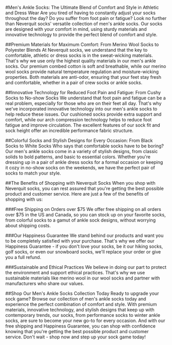 #Men's Ankle Socks: The Ultimate Blend of Comfort and Style in Athletic and Dress Wear
Are you tired of having to constantly adjust your socks throughout the day? Do you suffer from foot pain or fatigue? Look no further than Neverquit socks' versatile collection of men's ankle socks. Our socks are designed with your comfort in mind, using sturdy materials and innovative technology to provide the perfect blend of comfort and style.

##Premium Materials for Maximum Comfort: From Merino Wool Socks to Polyester Blends
At Neverquit socks, we understand that the key to comfortable, athletic or dress socks is in the sweat-wicking materials. That's why we use only the highest quality materials in our men's ankle socks. Our premium combed cotton is soft and breathable, while our merino wool socks provide natural temperature regulation and moisture-wicking properties. Both materials are anti-odor, ensuring that your feet stay fresh and comfortable, whether in a pair of crew socks or ankle socks.

##Innovative Technology for Reduced Foot Pain and Fatigue: From Cushy Socks to No-show Socks
We understand that foot pain and fatigue can be a real problem, especially for those who are on their feet all day. That's why we've incorporated innovative technology into our men's ankle socks to help reduce these issues. Our cushioned socks provide extra support and comfort, while our arch compression technology helps to reduce foot fatigue and improve circulation. The excellent features of our sock fit and sock height offer an incredible performance fabric structure.

##Colorful Socks and Stylish Designs for Every Occasion: From Black Socks to White Socks
Who says that comfortable socks have to be boring? Our men's ankle socks come in a variety of stylish designs, from classic solids to bold patterns, and basic to essential colors. Whether you're dressing up in a pair of ankle dress socks for a formal occasion or keeping it cozy in no-show socks on the weekends, we have the perfect pair of socks to match your style.

##The Benefits of Shopping with Neverquit Socks
When you shop with Neverquit socks, you can rest assured that you're getting the best possible product and customer service. Here are just a few of the benefits of shopping with us:

###Free Shipping on Orders over $75
We offer free shipping on all orders over $75 in the US and Canada, so you can stock up on your favorite socks, from colorful socks to a gamut of ankle sock designs, without worrying about shipping costs.

###Our Happiness Guarantee
We stand behind our products and want you to be completely satisfied with your purchase. That's why we offer our Happiness Guarantee - if you don't love your socks, be it our hiking socks, golf socks, or even our snowboard socks, we'll replace your order or give you a full refund.

###Sustainable and Ethical Practices
We believe in doing our part to protect the environment and support ethical practices. That's why we use sustainable materials like merino wool in our wool socks and partner with manufacturers who share our values.

##Shop Our Men's Ankle Socks Collection Today
Ready to upgrade your sock game? Browse our collection of men's ankle socks today and experience the perfect combination of comfort and style. With premium materials, innovative technology, and stylish designs that keep up with contemporary trends, our socks, from performance socks to winter ankle socks, are sure to become your new go-to for every occasion. And with our free shipping and Happiness Guarantee, you can shop with confidence knowing that you're getting the best possible product and customer service. Don't wait - shop now and step up your sock game today!